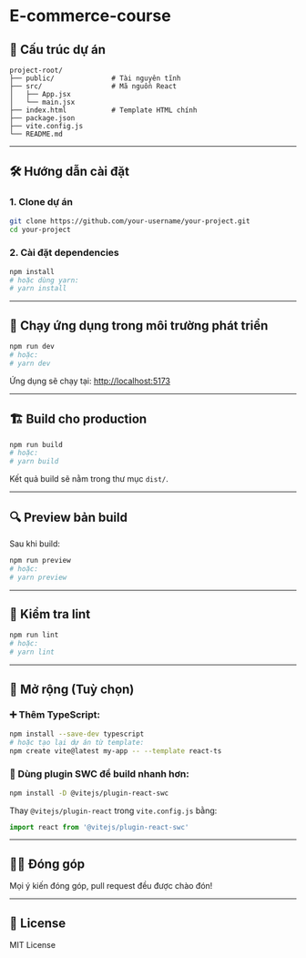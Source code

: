 # E-commerce-course

## 📁 Cấu trúc dự án

```
project-root/
├── public/              # Tài nguyên tĩnh
├── src/                 # Mã nguồn React
│   ├── App.jsx
│   └── main.jsx
├── index.html           # Template HTML chính
├── package.json
├── vite.config.js
└── README.md
```

---

## 🛠️ Hướng dẫn cài đặt

### 1. Clone dự án

```bash
git clone https://github.com/your-username/your-project.git
cd your-project
```

### 2. Cài đặt dependencies

```bash
npm install
# hoặc dùng yarn:
# yarn install
```

---

## 🧪 Chạy ứng dụng trong môi trường phát triển

```bash
npm run dev
# hoặc:
# yarn dev
```

Ứng dụng sẽ chạy tại: [http://localhost:5173](http://localhost:5173)

---

## 🏗️ Build cho production

```bash
npm run build
# hoặc:
# yarn build
```

Kết quả build sẽ nằm trong thư mục `dist/`.

---

## 🔍 Preview bản build

Sau khi build:

```bash
npm run preview
# hoặc:
# yarn preview
```

---

## 🧹 Kiểm tra lint

```bash
npm run lint
# hoặc:
# yarn lint
```

---

## 🧰 Mở rộng (Tuỳ chọn)

### ➕ Thêm TypeScript:
```bash
npm install --save-dev typescript
# hoặc tạo lại dự án từ template:
npm create vite@latest my-app -- --template react-ts
```

### 🔁 Dùng plugin SWC để build nhanh hơn:
```bash
npm install -D @vitejs/plugin-react-swc
```
Thay `@vitejs/plugin-react` trong `vite.config.js` bằng:
```js
import react from '@vitejs/plugin-react-swc'
```

---

## 🧑‍💻 Đóng góp

Mọi ý kiến đóng góp, pull request đều được chào đón!

---

## 📄 License

MIT License
